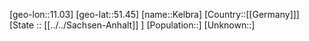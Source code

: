 ﻿---
location: [51.45,11.03]
type: City
tags:
- geo/City


SpocWebEntityId: 31373
isDeleted: false
confidential: public

---
[geo-lon::11.03]
[geo-lat::51.45]
[name::Kelbra]
[Country::[[Germany]]]
[State :: [[../../Sachsen-Anhalt]] ]
[Population::]
[Unknown::]

